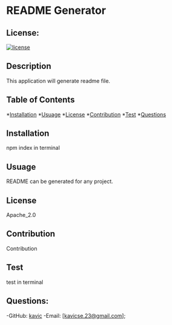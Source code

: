 # README Generator

  ## License:
  [![license](https://img.shields.io/badge/license-Apache_2.0-blue.svg)](https://opensource.org/licenses/Apache_2.0)
 
  
  ## Description
  This application will generate readme file.

  ## Table of Contents
  *[Installation](#installation)
  *[Usuage](#usuage)
  *[License](#license)
  *[Contribution](#contribution)
  *[Test](#test)
  *[Questions](#question)

  ## Installation 
  npm index in terminal

  ## Usuage
  README can be generated for any project.

  ## License 
  Apache_2.0

  ## Contribution 
  Contribution 

  ## Test
  test in terminal

  ## Questions:
  -GitHub: [kavic](https://github.com/kavic)
  -Email: [kavicse.23@gmail.com];
 
